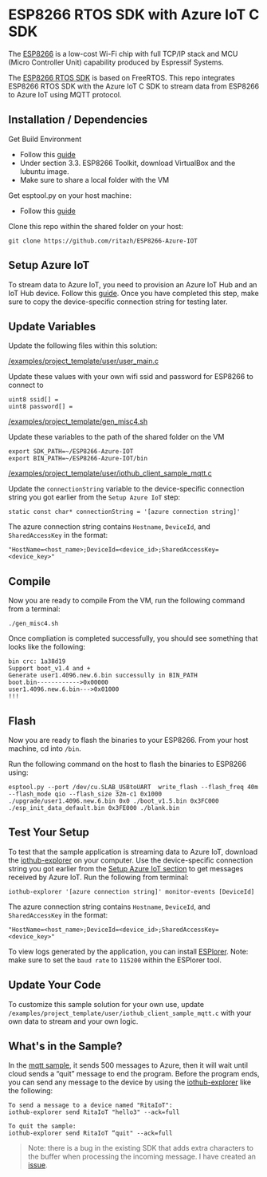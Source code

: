 # ESP8266 RTOS SDK with Azure IoT C SDK


The [ESP8266](https://en.wikipedia.org/wiki/ESP8266) is a low-cost Wi-Fi chip with full TCP/IP stack and MCU (Micro Controller Unit) capability produced by Espressif Systems. 

The [ESP8266 RTOS SDK](https://github.com/espressif/ESP8266_RTOS_SDK) is based on FreeRTOS. This repo integrates ESP8266 RTOS SDK with the Azure IoT C SDK to stream data from ESP8266 to Azure IoT using MQTT protocol.

## Installation / Dependencies

Get Build Environment
- Follow this [guide](https://espressif.com/en/support/explore/get-started/esp8266/getting-started-guide)
- Under section 3.3. ESP8266 Toolkit, download VirtualBox and the lubuntu image.
- Make sure to share a local folder with the VM

Get esptool.py on your host machine:
- Follow this [guide](https://github.com/espressif/esptool)

Clone this repo within the shared folder on your host:

    git clone https://github.com/ritazh/ESP8266-Azure-IOT

## Setup Azure IoT

To stream data to Azure IoT, you need to provision an Azure IoT Hub and an IoT Hub device. Follow this [guide](http://thinglabs.io/workshop/esp8266/setup-azure-iot-hub/). Once you have completed this step, make sure to copy the device-specific connection string for testing later.

## Update Variables

Update the following files within this solution:

[/examples/project_template/user/user_main.c](https://github.com/ritazh/ESP8266-Azure-IOT/blob/master/examples/project_template/user/user_main.c)

Update these values with your own wifi ssid and password for ESP8266 to connect to

```
uint8 ssid[] =
uint8 password[] =
```

[/examples/project_template/gen_misc4.sh](https://github.com/ritazh/ESP8266-Azure-IOT/blob/master/examples/project_template/gen_misc4.sh)

Update these variables to the path of the shared folder on the VM

```
export SDK_PATH=~/ESP8266-Azure-IOT
export BIN_PATH=~/ESP8266-Azure-IOT/bin
```

[/examples/project_template/user/iothub_client_sample_mqtt.c](https://github.com/ritazh/ESP8266-Azure-IOT/blob/master/examples/project_template/user/iothub_client_sample_mqtt.c)

Update the `connectionString` variable to the device-specific connection string you got earlier from the `Setup Azure IoT` step:

```
static const char* connectionString = '[azure connection string]'
```

The azure connection string contains `Hostname`, `DeviceId`, and `SharedAccessKey` in the format:

`"HostName=<host_name>;DeviceId=<device_id>;SharedAccessKey=<device_key>"`
   
## Compile

Now you are ready to compile
From the VM, run the following command from a terminal:

    ./gen_misc4.sh


Once compliation is completed successfully, you should see something that looks like the following:

```
bin crc: 1a38d19
Support boot_v1.4 and +
Generate user1.4096.new.6.bin successully in BIN_PATH
boot.bin------------>0x00000
user1.4096.new.6.bin--->0x01000
!!!
```
## Flash

Now you are ready to flash the binaries to your ESP8266. From your host machine, cd into `/bin`. 

Run the following command on the host to flash the binaries to ESP8266 using:

```
esptool.py --port /dev/cu.SLAB_USBtoUART  write_flash --flash_freq 40m --flash_mode qio --flash_size 32m-c1 0x1000 ./upgrade/user1.4096.new.6.bin 0x0 ./boot_v1.5.bin 0x3FC000 ./esp_init_data_default.bin 0x3FE000 ./blank.bin
```

## Test Your Setup

To test that the sample application is streaming data to Azure IoT, download the [iothub-explorer](https://github.com/Azure/azure-iot-sdks/blob/master/doc/manage_iot_hub.md#iothub-explorer) on your computer. Use the device-specific connection string you got earlier from the [Setup Azure IoT section](https://github.com/ritazh/ESP8266-Azure-IOT#setup-azure-iot) to get messages received by Azure IoT. Run the following from terminal:

```
iothub-explorer '[azure connection string]' monitor-events [DeviceId]
```

The azure connection string contains `Hostname`, `DeviceId`, and `SharedAccessKey` in the format:

`"HostName=<host_name>;DeviceId=<device_id>;SharedAccessKey=<device_key>"`

To view logs generated by the application, you can install [ESPlorer](https://esp8266.ru/esplorer/). Note: make sure to set the `baud rate` to `115200` within the ESPlorer tool.

## Update Your Code

To customize this sample solution for your own use, update `/examples/project_template/user/iothub_client_sample_mqtt.c` with your own data to stream and your own logic.

## What's in the Sample?

In the [mqtt sample](https://github.com/ritazh/ESP8266-Azure-IOT/blob/master/examples/project_template/user/iothub_client_sample_mqtt.c), it sends 500 messages to Azure, then it will wait until cloud sends a “quit” message to end the program. Before the program ends, you can send any message to the device by using the [iothub-explorer](https://github.com/Azure/azure-iot-sdks/blob/master/doc/manage_iot_hub.md#iothub-explorer) like the following:

```
To send a message to a device named "RitaIoT":
iothub-explorer send RitaIoT "hello3" --ack=full

To quit the sample:
iothub-explorer send RitaIoT “quit" --ack=full
```

> Note: there is a bug in the existing SDK that adds extra characters to the buffer when processing the incoming message. I have created an [issue](https://github.com/Azure/azure-iot-sdk-c/issues/46).
